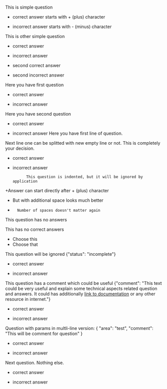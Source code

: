 This is simple question
+ correct answer starts with + (plus) character
- incorrect answer starts with - (minus) character

This is other simple question
+ correct answer
- incorrect answer
+ second correct answer
- second incorrect answer

Here you have first question
+ correct answer
- incorrect answer

Here you have second question
+ correct answer
- incorrect answer
Here you have first line of question.

Next line one can be splitted with new empty line or not.
This is completely your decision.
+ correct answer
- incorrect answer

            This question is indented, but it will be ignored by application
+Answer can start directly after + (plus) character
+ But with additional space looks much better
-       Number of spaces doesn't matter again

This question has no answers

This has no correct answers
- Choose this
- Choose that

This question will be ignored
{"status": "incomplete"}
+ correct answer
- incorrect answer

This question has a comment which could be useful
{"comment": "This text could be very useful and explain some technical aspects related question and answers. It could has additionally [link to documentation](https://github.com/lukasz-jakub-adamczuk/codemarker#learnwise) or any other resource in internet."}
+ correct answer
- incorrect answer

Question with params in multli-line version:
{
    "area": "test",
    "comment": "This will be comment for question"
}
+ correct answer
- incorrect answer

Next question. Nothing else.
+ correct answer
- incorrect answer
